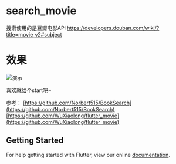 # search_movie


搜索使用的是豆瓣电影API https://developers.douban.com/wiki/?title=movie_v2#subject


# 效果
![演示](https://github.com/zhanglihow/search_movie/blob/master/pics/1.gif)  
  
喜欢就给个start吧~

参考：
[https://github.com/Norbert515/BookSearch](https://github.com/Norbert515/BookSearch)
[https://github.com/WuXiaolong/flutter_movie](https://github.com/WuXiaolong/flutter_movie)



## Getting Started

For help getting started with Flutter, view our online
[documentation](https://flutter.io/).
